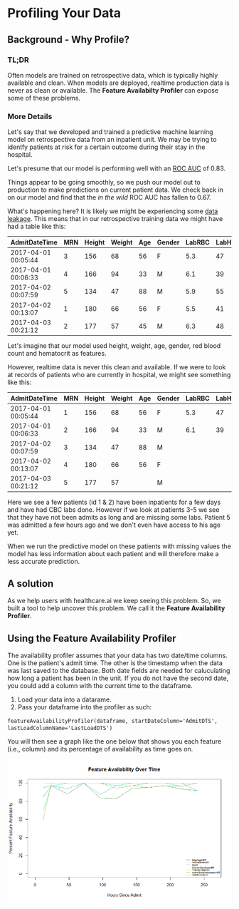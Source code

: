 # Profiling Your Data

## Background - Why Profile?

### TL;DR

Often models are trained on retrospective data, which is typically highly available and clean. When models are deployed,  realtime production data is never as clean or available. The **Feature Availabilty Profiler** can expose some of these problems.

### More Details

Let's say that we developed and trained a predictive machine learning model on retrospective data from an inpatient unit. We may be trying to identfy patients at risk for a certain outcome during their stay in the hospital.

Let's presume that our model is performing well with an [ROC AUC](https://healthcare.ai/model-evaluation-using-roc-curves/) of 0.83.

Things appear to be going smoothly, so we push our model out to production to make predictions on current patient data. We check back in on our model and find that the *in the wild* ROC AUC has fallen to 0.67.

What's happening here? It is likely we might be experiencing some [data leakage](https://healthcare.ai/data-leakage-in-healthcare-machine-learning/). This means that in our retrospective training data we might have had a table like this:

| AdmitDateTime       | MRN  | Height | Weight | Age  | Gender | LabRBC | LabHematocrit |
| ------------------- | ---- | ------ | ------ | ---- | ------ | ------ | ------------- |
| 2017-04-01 00:05:44 | 3    | 156    | 68     | 56   | F      | 5.3    | 47            |
| 2017-04-01 00:06:33 | 4    | 166    | 94     | 33   | M      | 6.1    | 39            |
| 2017-04-02 00:07:59 | 5    | 134    | 47     | 88   | M      | 5.9    | 55            |
| 2017-04-02 00:13:07 | 1    | 180    | 66     | 56   | F      | 5.5    | 41            |
| 2017-04-03 00:21:12 | 2    | 177    | 57     | 45   | M      | 6.3    | 48            |

Let's imagine that our model used height, weight, age, gender, red blood count and hematocrit as features.

However, realtime data is never this clean and available. If we were to look at records of patients who are currently in hospital, we might see something like this:
  
  | AdmitDateTime       | MRN  | Height | Weight | Age  | Gender | LabRBC | LabHematocrit |
  | ------------------- | ---- | ------ | ------ | ---- | ------ | ------ | ------------- |
  | 2017-04-01 00:05:44 | 1    | 156    | 68     | 56   | F      | 5.3    | 47            |
  | 2017-04-01 00:06:33 | 2    | 166    | 94     | 33   | M      | 6.1    | 39            |
  | 2017-04-02 00:07:59 | 3    | 134    | 47     | 88   | M      |        |               |
  | 2017-04-02 00:13:07 | 4    | 180    | 66     | 56   | F      |        |               |
  | 2017-04-03 00:21:12 | 5    | 177    | 57     |      | M      |        |               |
  
  Here we see a few patients (id 1 & 2) have been inpatients for a few days and have had CBC labs done. However if we look at patients 3-5 we see that they have not been admits as long and are missing some labs. Patient 5 was admitted a few hours ago and we don't even have access to his age yet.

When we run the predictive model on these patients with missing values the model has less information about each patient and will therefore make a less accurate prediction.

## A solution

As we help users with healthcare.ai we keep seeing this problem. So, we built a tool to help uncover this problem. We call it the **Feature Availability Profiler**.

## Using the Feature Availability Profiler

The availability profiler assumes that your data has two date/time columns. One is the patient's admit time. The other is the timestamp when the data was last saved to the database. Both date fields are needed for caluculating how long a patient has been in the unit. If you do not have the second date, you could add a column with the current time to the dataframe.

1. Load your data into a datarame.
2. Pass your dataframe into the profiler as such:
  ```
featureAvailabilityProfiler(dataframe, startDateColumn='AdmitDTS', lastLoadColumnName='LastLoadDTS')
```

You will then see a graph like the one below that shows you each feature (i.e., column) and its percentage of availability as time goes on.

![Sample output from Feature Availabilty Profiler](inst/docs/img/featureAvailabilityProfiler_Plot_20170413.png)
